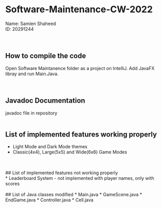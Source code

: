 # Software-Maintenance-CW-2022
 
Name: Samien Shaheed<br/>
ID: 20291244<br/>
<br/>
<br/>
## How to compile the code <br/>
Open Software Maintanence folder as a project on IntelliJ. Add JavaFX libray and run Main.Java. <br/>
<br/>
<br/>
## Javadoc Documentation <br/>
javadoc file in repository
<br/>
<br/>
## List of implemented features working properly <br/>
* Light Mode and Dark Mode themes
* Classic(4x4), Large(5x5) and Wide(6x6) Game Modes
<br/>
<br/>
## List of implemented features not working properly <br/>
* Leaderboard System - not implemented with player names, only with scores
<br/>
<br/>
## List of Java classes modified
* Main.java
* GameScene.java
* EndGame.java
* Controller.java
* Cell.java
